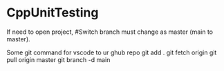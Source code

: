 # CppUnitTesting

If need to open project, #Switch branch must change as master (main to master).

Some git command for vscode to ur ghub repo
git add .
git fetch origin
git pull origin master
git branch -d main
